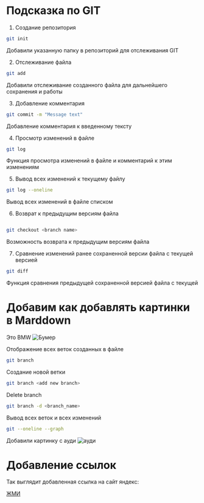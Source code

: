 # Подсказка по GIT

1. Создание репозитория

```sh
git init
```
Добавили указанную папку в репозиторий для отслеживания GIT 

2. Отслеживание файла

```sh
git add
```
Добавили отслеживание созданного файла для дальнейшего сохранения и работы

3. Добавление комментария
```sh
git commit -m "Message text"
```
Добавление комментария к введенному тексту

4. Просмотр изменений в файле

```sh
git log
```
Функция просмотра изменений в файле и комментарий к этим изменениям

5. Вывод всех изменений к текущему файлу

```sh
git log --oneline
```
Вывод всех изменений в файле списком

6. Возврат к предыдущим версиям файла

```sh

git checkout <branch name>

```
Возможность возврата к предыдущим версиям файла 

7. Сравнение изменений ранее сохраненной версии файла с текущей версией

```sh
git diff
```
Функция сравнения предыдущей сохраненной версией файла с текущей

# Добавим как добавлять картинки в Marddown

Это BMW
![Бумер](BMW.png)

Отображение всех веток созданных в файле
```sh
git branch
```
Создание новой ветки
```sh
git branch <add new branch>
```
Delete branch
```sh
git branch -d <branch_name>
```
Вывод всех веток и всех изменений
```sh
git --oneline --graph
```

Добавили картинку с ауди
![ауди](audi.png)

# Добавление ссылок 

Так выглядит добавленная ссылка на сайт яндекс:

[ЖМИ](https://www.yandex.ru)

